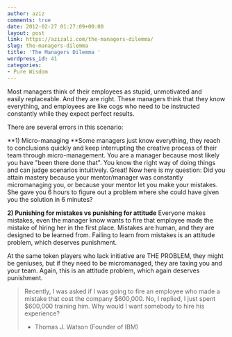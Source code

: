 ```yaml
---
author: aziz
comments: true
date: 2012-02-27 01:27:09+00:00
layout: post
link: https://azizali.com/the-managers-dilemma/
slug: the-managers-dilemma
title: 'The Managers Dilemma '
wordpress_id: 41
categories:
- Pure Wisdom
---
```


Most managers think of their employees as stupid, unmotivated and easily replaceable. And they are right. These managers think that they know everything, and employees are like cogs who need to be instructed constantly while they expect perfect results.

There are several errors in this scenario:

**1) Micro-managing
**Some managers just know everything, they reach to conclusions quickly and keep interrupting the creative process of their team through micro-management. You are a manager because most likely you have "been there done that". You know the right way of doing things and can judge scenarios intuitively. Great! Now here is my question: Did you attain mastery because your mentor/manager was constantly micromanaging you, or because your mentor let you make your mistakes. She gave you 6 hours to figure out a problem where she could have given you the solution in 6 minutes?

**2) Punishing for mistakes vs punishing for attitude**
Everyone makes mistakes, even the manager know wants to fire that employee made the mistake of hiring her in the first place. Mistakes are human, and they are designed to be learned from. Failing to learn from mistakes is an attitude problem, which deserves punishment.

At the same token players who lack initiative are THE PROBLEM, they might be geniuses, but if they need to be micromanaged, they are taxing you and your team. Again, this is an attitude problem, which again deserves punishment.


<blockquote>Recently, I was asked if I was going to fire an employee who made a mistake that cost the company $600,000. No, I replied, I just spent $600,000 training him. Why would I want somebody to hire his experience?

- Thomas J. Watson
(Founder of IBM)</blockquote>
